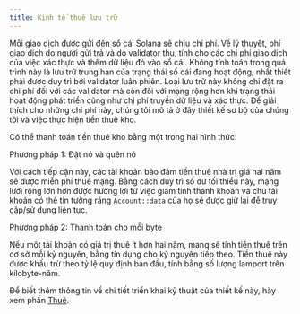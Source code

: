 ```yaml
---
title: Kinh tế thuê lưu trữ
---
```


Mỗi giao dịch được gửi đến sổ cái Solana sẽ chịu chi phí. Về lý thuyết, phí giao dịch do người gửi trả và do validator thu, tính cho các chi phí giao dịch của việc xác thực và thêm dữ liệu đó vào sổ cái. Không tính toán trong quá trình này là lưu trữ trung hạn của trạng thái sổ cái đang hoạt động, nhất thiết phải được duy trì bởi validator luân phiên. Loại lưu trữ này không chỉ đặt ra chi phí đối với các validator mà còn đối với mạng rộng hơn khi trạng thái hoạt động phát triển cũng như chi phí truyền dữ liệu và xác thực. Để giải thích cho những chi phí này, chúng tôi mô tả ở đây thiết kế sơ bộ của chúng tôi và việc thực hiện tiền thuê kho.

Có thể thanh toán tiền thuê kho bằng một trong hai hình thức:

Phương pháp 1: Đặt nó và quên nó

Với cách tiếp cận này, các tài khoản bảo đảm tiền thuê nhà trị giá hai năm sẽ được miễn phí thuê mạng. Bằng cách duy trì số dư tối thiểu này, mạng lưới rộng lớn hơn được hưởng lợi từ việc giảm tính thanh khoản và chủ tài khoản có thể tin tưởng rằng `Account::data` của họ sẽ được giữ lại để truy cập/sử dụng liên tục.

Phương pháp 2: Thanh toán cho mỗi byte

Nếu một tài khoản có giá trị thuê ít hơn hai năm, mạng sẽ tính tiền thuê trên cơ sở mỗi kỷ nguyên, bằng tín dụng cho kỷ nguyên tiếp theo. Tiền thuê này được khấu trừ theo tỷ lệ quy định ban đầu, tính bằng số lượng lamport trên kilobyte-năm.

Để biết thêm thông tin về chi tiết triển khai kỹ thuật của thiết kế này, hãy xem phần [Thuê](implemented-proposals/rent.md).
